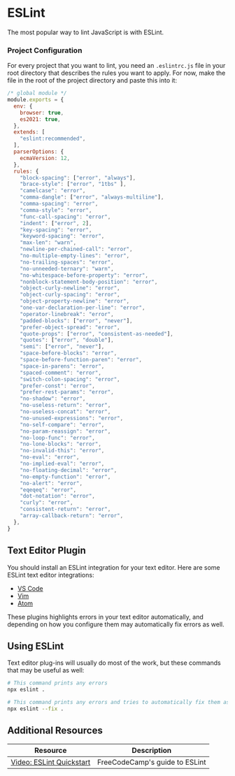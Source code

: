 # ESLint

The most popular way to lint JavaScript is with ESLint.

### Project Configuration

For every project that you want to lint, you need an `.eslintrc.js` file in your root directory that describes the rules you want to apply. For now, make the file in the root of the project directory and paste this into it:

```js
/* global module */
module.exports = {
  env: {
    browser: true,
    es2021: true,
  },
  extends: [
    "eslint:recommended",
  ],
  parserOptions: {
    ecmaVersion: 12,
  },
  rules: {
    "block-spacing": ["error", "always"],
    "brace-style": ["error", "1tbs" ],
    "camelcase": "error",
    "comma-dangle": ["error", "always-multiline"],
    "comma-spacing": "error",
    "comma-style": "error",
    "func-call-spacing": "error",
    "indent": ["error", 2],
    "key-spacing": "error",
    "keyword-spacing": "error",
    "max-len": "warn",
    "newline-per-chained-call": "error",
    "no-multiple-empty-lines": "error",
    "no-trailing-spaces": "error",
    "no-unneeded-ternary": "warn",
    "no-whitespace-before-property": "error",
    "nonblock-statement-body-position": "error",
    "object-curly-newline": "error",
    "object-curly-spacing": "error",
    "object-property-newline": "error",
    "one-var-declaration-per-line": "error",
    "operator-linebreak": "error",
    "padded-blocks": ["error", "never"],
    "prefer-object-spread": "error",
    "quote-props": ["error", "consistent-as-needed"],
    "quotes": ["error", "double"],
    "semi": ["error", "never"],
    "space-before-blocks": "error",
    "space-before-function-paren": "error",
    "space-in-parens": "error",
    "spaced-comment": "error",
    "switch-colon-spacing": "error",
    "prefer-const": "error",
    "prefer-rest-params": "error",
    "no-shadow": "error",
    "no-useless-return": "error",
    "no-useless-concat": "error",
    "no-unused-expressions": "error",
    "no-self-compare": "error",
    "no-param-reassign": "error",
    "no-loop-func": "error",
    "no-lone-blocks": "error",
    "no-invalid-this": "error",
    "no-eval": "error",
    "no-implied-eval": "error",
    "no-floating-decimal": "error",
    "no-empty-function": "error",
    "no-alert": "error",
    "eqeqeq": "error",
    "dot-notation": "error",
    "curly": "error",
    "consistent-return": "error",
    "array-callback-return": "error",
  },
}
```

## Text Editor Plugin

You should install an ESLint integration for your text editor. Here are some ESLint text editor integrations:

* [VS Code](https://marketplace.visualstudio.com/items?itemName=dbaeumer.vscode-eslint)
* [Vim](https://vimawesome.com/plugin/eslint)
* [Atom](https://atom.io/packages/linter-eslint)

These plugins highlights errors in your text editor automatically, and depending on how you configure them may automatically fix errors as well.

## Using ESLint

Text editor plug-ins will usually do most of the work, but these commands that may be useful as well:

```bash
# This command prints any errors
npx eslint .

# This command prints any errors and tries to automatically fix them as well
npx eslint --fix .
```


## Additional Resources

| Resource | Description |
| --- | --- |
| [Video: ESLint Quickstart](https://www.youtube.com/watch?v=qhuFviJn-es) | FreeCodeCamp's guide to ESLint |

